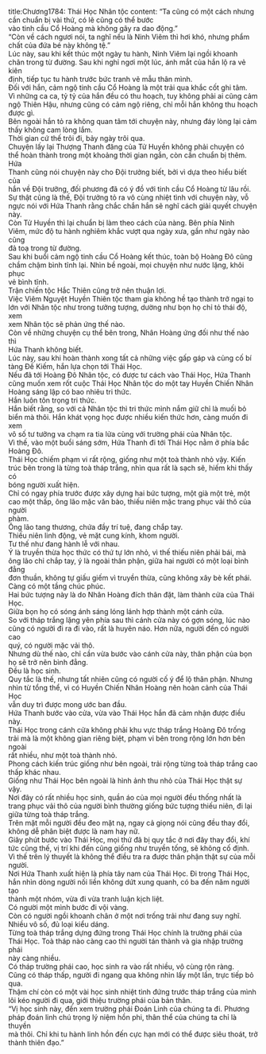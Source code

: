 title:Chương1784: Thái Học Nhân tộc
content:
“Ta cũng có một cách nhưng cần chuẩn bị vài thứ, có lẽ cũng có thể bước<br>vào tinh cầu Cổ Hoàng mà không gây ra dao động.”<br>“Còn về cách ngươi nói, ta nghĩ nếu là Ninh Viêm thì hơi khó, nhưng phẩm<br>chất của đứa bé này không tệ.”<br>Lúc này, sau khi kết thúc một ngày tu hành, Ninh Viêm lại ngồi khoanh<br>chân trong từ đường. Sau khi nghỉ ngơi một lúc, ánh mắt của hắn lộ ra vẻ kiên<br>định, tiếp tục tu hành trước bức tranh vẽ mẫu thân mình.<br>Đối với hắn, cảm ngộ tinh cầu Cổ Hoàng là một trải qua khắc cốt ghi tâm.<br>Vì những ca ca, tỷ tỷ của hắn đều có thu hoạch, tuy không phải ai cũng cảm<br>ngộ Thiên Hậu, nhưng cũng có cảm ngộ riêng, chỉ mỗi hắn không thu hoạch<br>được gì.<br>Bên ngoài hắn tỏ ra không quan tâm tới chuyện này, nhưng đáy lòng lại cảm<br>thấy không cam lòng lắm.<br>Thời gian cứ thế trôi đi, bảy ngày trôi qua.<br>Chuyện lấy lại Thượng Thanh đăng của Tử Huyền không phải chuyện có<br>thể hoàn thành trong một khoảng thời gian ngắn, còn cần chuẩn bị thêm. Hứa<br>Thanh cũng nói chuyện này cho Đội trưởng biết, bởi vì dựa theo hiểu biết của<br>hắn về Đội trưởng, đối phương đã có ý đồ với tinh cầu Cổ Hoàng từ lâu rồi.<br>Sự thật cũng là thế, Đội trưởng tỏ ra vô cùng nhiệt tình với chuyện này, vỗ<br>ngực nói với Hứa Thanh rằng chắc chắn hắn sẽ nghĩ cách giải quyết chuyện này.<br>Còn Tử Huyền thì lại chuẩn bị làm theo cách của nàng. Bên phía Ninh<br>Viêm, mức độ tu hành nghiêm khắc vượt qua ngày xưa, gần như ngày nào cũng<br>đả toạ trong từ đường.<br>Sau khi buổi cảm ngộ tinh cầu Cổ Hoàng kết thúc, toàn bộ Hoàng Đô cũng<br>chầm chậm bình tĩnh lại. Nhìn bề ngoài, mọi chuyện như nước lặng, khôi phục<br>vẻ bình tĩnh.<br>Trận chiến tộc Hắc Thiên cũng trở nên thuận lợi.<br>Việc Viêm Nguyệt Huyền Thiên tộc tham gia không hề tạo thành trở ngại to<br>lớn với Nhân tộc như trong tưởng tượng, dường như bọn họ chỉ tỏ thái độ, xem<br>xem Nhân tộc sẽ phản ứng thế nào.<br>Còn về những chuyện cụ thể bên trong, Nhân Hoàng ứng đối như thế nào thì<br>Hứa Thanh không biết.<br>Lúc này, sau khi hoàn thành xong tất cả những việc gấp gáp và củng cố bí<br>tàng Đế Kiếm, hắn lựa chọn tới Thái Học.<br>Nếu đã tới Hoàng Đô Nhân tộc, có được tư cách vào Thái Học, Hứa Thanh<br>cũng muốn xem rốt cuộc Thái Học Nhân tộc do một tay Huyền Chiến Nhân<br>Hoàng sáng lập có bao nhiêu tri thức.<br>Hắn luôn tôn trọng tri thức.<br>Hắn biết rằng, so với cả Nhân tộc thì tri thức mình nắm giữ chỉ là muối bỏ<br>biển mà thôi. Hắn khát vọng học được nhiều kiến thức hơn, càng muốn đi xem<br>vô số tư tưởng va chạm ra tia lửa cùng với trường phái của Nhân tộc.<br>Vì thế, vào một buổi sáng sớm, Hứa Thanh đi tới Thái Học nằm ở phía bắc<br>Hoàng Đô.<br>Thái Học chiếm phạm vi rất rộng, giống như một toà thành nhỏ vậy. Kiến<br>trúc bên trong là từng toà tháp trắng, nhìn qua rất là sạch sẽ, hiếm khi thấy có<br>bóng người xuất hiện.<br>Chỉ có ngay phía trước được xây dựng hai bức tượng, một già một trẻ, một<br>cao một thấp, ông lão mặc văn bào, thiếu niên mặc trang phục vải thô của người<br>phàm.<br>Ông lão tang thương, chứa đầy trí tuệ, đang chắp tay.<br>Thiếu niên linh động, vẻ mặt cung kính, khom người.<br>Tư thế như đang hành lễ với nhau.<br>Ý là truyền thừa học thức có thứ tự lớn nhỏ, vì thế thiếu niên phải bái, mà<br>ông lão chỉ chắp tay, ý là ngoài thân phận, giữa hai người có một loại bình đẳng<br>đơn thuần, không tự giấu giếm vì truyền thừa, cũng không xây bè kết phái.<br>Càng có một tầng chúc phúc.<br>Hai bức tượng này là do Nhân Hoàng đích thân đặt, làm thành cửa của Thái<br>Học.<br>Giữa bọn họ có sóng ánh sáng lóng lánh hợp thành một cánh cửa.<br>So với tháp trắng lặng yên phía sau thì cánh cửa này có gợn sóng, lúc nào<br>cũng có người đi ra đi vào, rất là huyên náo. Hơn nữa, người đến có người cao<br>quý, có người mặc vải thô.<br>Nhưng dù thế nào, chỉ cần vừa bước vào cánh cửa này, thân phận của bọn<br>họ sẽ trở nên bình đẳng.<br>Đều là học sinh.<br>Quy tắc là thế, nhưng tất nhiên cũng có người cố ý để lộ thân phận. Nhưng<br>nhìn từ tổng thể, vì có Huyền Chiến Nhân Hoàng nên hoàn cảnh của Thái Học<br>vẫn duy trì được mong ước ban đầu.<br>Hứa Thanh bước vào cửa, vừa vào Thái Học hắn đã cảm nhận được điều<br>này.<br>Thái Học trong cánh cửa không phải khu vực tháp trắng Hoàng Đô trống<br>trải mà là một không gian riêng biệt, phạm vi bên trong rộng lớn hơn bên ngoài<br>rất nhiều, như một toà thành nhỏ.<br>Phong cách kiến trúc giống như bên ngoài, trải rộng từng toà tháp trắng cao<br>thấp khác nhau.<br>Giống như Thái Học bên ngoài là hình ảnh thu nhỏ của Thái Học thật sự<br>vậy.<br>Nơi đây có rất nhiều học sinh, quần áo của mọi người đều thống nhất là<br>trang phục vải thô của người bình thường giống bức tượng thiếu niên, đi lại<br>giữa từng toà tháp trắng.<br>Trên mặt mỗi người đều đeo mặt nạ, ngay cả giọng nói cũng đều thay đổi,<br>không dễ phân biệt được là nam hay nữ.<br>Giây phút bước vào Thái Học, mọi thứ đã bị quy tắc ở nơi đây thay đổi, khí<br>tức cũng thế, vị trí khi đến cũng giống như truyền tống, sẽ không cố định.<br>Vì thế trên lý thuyết là không thể điều tra ra được thân phận thật sự của mỗi<br>người.<br>Nơi Hứa Thanh xuất hiện là phía tây nam của Thái Học. Đi trong Thái Học,<br>hắn nhìn dòng người nối liền không dứt xung quanh, có ba đến năm người tạo<br>thành một nhóm, vừa đi vừa tranh luận kịch liệt.<br>Có người một mình bước đi vội vàng.<br>Còn có người ngồi khoanh chân ở một nơi trống trải như đang suy nghĩ.<br>Nhiều vô số, đủ loại kiểu dáng.<br>Từng toà tháp trắng dựng đứng trong Thái Học chính là trường phái của<br>Thái Học. Toà tháp nào càng cao thì người tán thành và gia nhập trường phái<br>này càng nhiều.<br>Có tháp trường phái cao, học sinh ra vào rất nhiều, vô cùng rộn ràng.<br>Cũng có tháp thấp, người đi ngang qua không nhìn lấy một lần, trực tiếp bỏ<br>qua.<br>Thậm chí còn có một vài học sinh nhiệt tình đứng trước tháp trắng của mình<br>lôi kéo người đi qua, giới thiệu trường phái của bản thân.<br>“Vị học sinh này, đến xem trường phái Đoán Linh của chúng ta đi. Phương<br>pháp đoán linh chú trọng lý niệm hồn phi, thân thể của chúng ta chỉ là thuyền<br>mà thôi. Chỉ khi tu hành linh hồn đến cực hạn mới có thể được siêu thoát, trở<br>thành thiên đạo.”